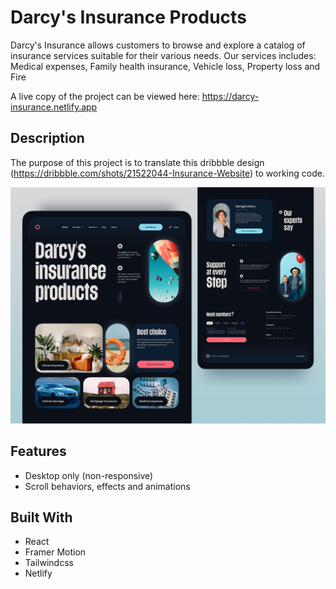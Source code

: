 # Darcy's Insurance Products

Darcy's Insurance allows customers to browse and explore a catalog of insurance services suitable for their various needs. Our services includes: Medical expenses, Family health insurance, Vehicle loss, Property loss and Fire

A live copy of the project can be viewed here: https://darcy-insurance.netlify.app

## Description

The purpose of this project is to translate this dribbble design (https://dribbble.com/shots/21522044-Insurance-Website) to working code.

![Game Screenshot](./src/assets/dribbble-design.png)

## Features

- Desktop only (non-responsive)
- Scroll behaviors, effects and animations

## Built With

- React
- Framer Motion
- Tailwindcss
- Netlify
